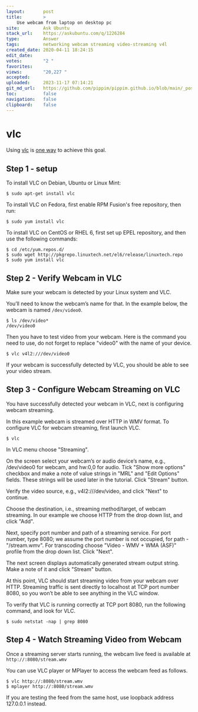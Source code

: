 ```yaml
---
layout:       post
title:        >
    Use webcam from laptop on desktop pc
site:         Ask Ubuntu
stack_url:    https://askubuntu.com/q/1226284
type:         Answer
tags:         networking webcam streaming video-streaming v4l
created_date: 2020-04-11 18:24:15
edit_date:    
votes:        "2 "
favorites:    
views:        "20,227 "
accepted:     
uploaded:     2023-11-17 07:14:21
git_md_url:   https://github.com/pippim/pippim.github.io/blob/main/_posts/2020/2020-04-11-Use-webcam-from-laptop-on-desktop-pc.md
toc:          false
navigation:   false
clipboard:    false
---
```


# vlc

Using [vlc][1] is [one way][2] to achieve this goal.

## Step 1 - setup

To install VLC on Debian, Ubuntu or Linux Mint:

``` 
$ sudo apt-get install vlc
```

To install VLC on Fedora, first enable RPM Fusion's free repository, then run:

``` 
$ sudo yum install vlc
```

To install VLC on CentOS or RHEL 6, first set up EPEL repository, and then use the following commands:

``` 
$ cd /etc/yum.repos.d/
$ sudo wget http://pkgrepo.linuxtech.net/el6/release/linuxtech.repo
$ sudo yum install vlc
```

## Step 2 - Verify Webcam in VLC

Make sure your webcam is detected by your Linux system and VLC.

You’ll need to know the webcam’s name for that. In the example below, the webcam is named `/dev/video0`.

``` 
$ ls /dev/video*
/dev/video0
```

Then you have to test video from your webcam. Here is the command you need to use, do not forget to replace "video0" with the name of your device.

``` 
$ vlc v4l2:///dev/video0
```

If your webcam is successfully detected by VLC, you should be able to see your video stream.

## Step 3 - Configure Webcam Streaming on VLC

You have successfully detected your webcam in VLC, next is configuring webcam streaming.

In this example webcam is streamed over HTTP in WMV format. To configure VLC for webcam streaming, first launch VLC.

``` 
$ vlc
```

In VLC menu choose "Streaming".

On the screen select your webcam’s or audio device’s name, e.g., /dev/video0 for webcam, and hw:0,0 for audio. Tick "Show more options" checkbox and make a note of value strings in "MRL" and "Edit Options" fields. These strings will be used later in the tutorial. Click "Stream" button.

Verify the video source, e.g., v4l2:///dev/video, and click "Next" to continue.

Choose the destination, i.e., streaming method/target, of webcam streaming. In our example we choose HTTP from the drop down list, and click "Add".

Next, specify port number and path of a streaming service. For port number, type 8080; we assume the port number is not occupied, for path - "/stream.wmv". For transcoding choose "Video - WMV + WMA (ASF)" profile from the drop down list. Click "Next".

The next screen displays automatically generated stream output string. Make a note of it and click "Stream" button.

At this point, VLC should start streaming video from your webcam over HTTP. Streaming traffic is sent directly to localhost at TCP port number 8080, so you won’t be able to see anything in the VLC window.

To verify that VLC is running correctly at TCP port 8080, run the following command, and look for VLC.

``` 
$ sudo netstat -nap | grep 8080
```

## Step 4 - Watch Streaming Video from Webcam

Once a streaming server starts running, the webcam live feed is available at
`http://:8080/stream.wmv`

You can use VLC player or MPlayer to access the webcam feed as follows.

``` 
$ vlc http://:8080/stream.wmv
$ mplayer http://:8080/stream.wmv
```

If you are testing the feed from the same host, use loopback address 127.0.0.1 instead.

  [1]: http://www.videolan.org/vlc/index.html
  [2]: https://www.flexihub.com/share-webcam-over-network.html
